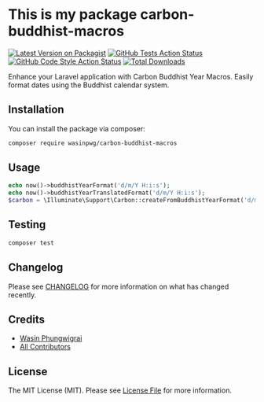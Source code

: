 # This is my package carbon-buddhist-macros

[![Latest Version on Packagist](https://img.shields.io/packagist/v/plong-wasin/carbon-buddhist-macros.svg?style=flat-square)](https://packagist.org/packages/plong-wasin/carbon-buddhist-macros)
[![GitHub Tests Action Status](https://img.shields.io/github/actions/workflow/status/Plong-Wasin/carbon-buddhist-macros/run-tests.yml?branch=main&label=tests&style=flat-square)](https://github.com/Plong-Wasin/carbon-buddhist-macros/actions?query=workflow%3Arun-tests+branch%3Amain)
[![GitHub Code Style Action Status](https://img.shields.io/github/actions/workflow/status/Plong-Wasin/carbon-buddhist-macros/fix-php-code-style-issues.yml?branch=main&label=code%20style&style=flat-square)](https://github.com/Plong-Wasin/carbon-buddhist-macros/actions?query=workflow%3A"Fix+PHP+code+style+issues"+branch%3Amain)
[![Total Downloads](https://img.shields.io/packagist/dt/plong-wasin/carbon-buddhist-macros.svg?style=flat-square)](https://packagist.org/packages/plong-wasin/carbon-buddhist-macros)

Enhance your Laravel application with Carbon Buddhist Year Macros. Easily format dates using the Buddhist calendar system.

## Installation

You can install the package via composer:

```bash
composer require wasinpwg/carbon-buddhist-macros
```

## Usage

```php
echo now()->buddhistYearFormat('d/m/Y H:i:s');
echo now()->buddhistYearTranslatedFormat('d/m/Y H:i:s');
$carbon = \Illuminate\Support\Carbon::createFromBuddhistYearFormat('d/m/Y', '01/01/2567');
```

## Testing

```bash
composer test
```

## Changelog

Please see [CHANGELOG](CHANGELOG.md) for more information on what has changed recently.

## Credits

- [Wasin Phungwigrai](https://github.com/Plong-Wasin)
- [All Contributors](../../contributors)

## License

The MIT License (MIT). Please see [License File](LICENSE.md) for more information.
